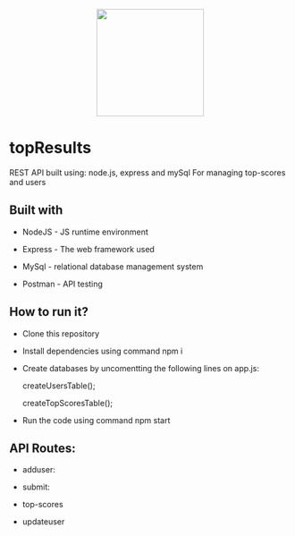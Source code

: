 <p align="center">

 <img width="192" src="https://user-images.githubusercontent.com/57313608/170001601-2615b978-72c5-41c7-8c64-0ef79de3f659.png" />

</p>
<h1 align="center"><NAME_OF_PROJECT></h1>
<p align="center"><b><PROJECT_DESCRIPTION></b></p>
</p>

# topResults
REST API built using: node.js, express and mySql
For managing top-scores and users
  

<h2>Built with</h2>

* NodeJS - JS runtime environment

* Express - The web framework used

* MySql - relational database management system 

* Postman - API testing

<h2>How to run it?</h2>
  
* Clone this repository
  
* Install dependencies using command npm i
  
* Create databases by uncomentting the following lines on app.js:
  
  
   createUsersTable();
  
   createTopScoresTable();
  
* Run the code using command npm start

<h2>API Routes:</h2>

* adduser:

* submit:

* top-scores

* updateuser
  
